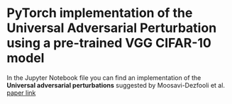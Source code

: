 # PyTorch implementation of the Universal Adversarial Perturbation using a pre-trained VGG CIFAR-10 model 

In the Jupyter Notebook file you can find an implementation of the **Universal adversarial perturbations** suggested by Moosavi-Dezfooli et al. [paper link](https://openaccess.thecvf.com/content_cvpr_2017/html/Moosavi-Dezfooli_Universal_Adversarial_Perturbations_CVPR_2017_paper.html)
